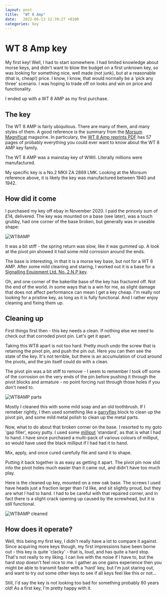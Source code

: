 ```yaml
---
layout: post
title:  "WT 8 Amp"
date:   2022-06-13 12:39:27 +0100
categories: key
---
```


# WT 8 Amp key

My first key! Well, I had to start somewhere. I had limited knowledge about morse keys, and didn't
want to blow the budget on a first unknown key, so was looking for something nice, well made (not
junk), but at a reasonable (that is, cheap!) price. I know, I know, that would normally be a
'pick any three' scenario. I was hoping to trade off on looks and win on price and functionality.

I ended up with a WT 8 AMP as my first purchase.

## The key

The WT 8 AMP is fairly ubiquitous. There are many of them, and many styles of them. A good reference
is the summary from the [Morsum Magnificat](http://www.n7cfo.com/tgph/Dwnlds/mm/mm.htm) magazine. In
particulary, the [WT 8 Amp reprints PDF](http://www.n7cfo.com/tgph/Dwnlds/mm/MMs/WT8A.pdf) has 57
pages of probably everything you could ever want to know about the WT 8 AMP key family.

The WT 8 AMP was a mainstay key of WWII. Literally millions were manufactured.

My specific key is a No.2 MKII ZA 2869 LMK. Looking at the Morsum reference above, it is likely the
key was manufactured between 1940 and 1942.

## How did it come

I purchased my key off ebay in November 2020. I paid the princely sum of £14, delivered. The key was
mounted on a base (see later), was a touch grubby, had one corner of the base broken, but generally
was in useable shape:

![WT8AMP]({{site.url}}/images/WT8_AMP.JPG)

It was a bit stiff - the spring return was slow, like it was gummed up. A look at the pivot pin
showed it had some mild corrosion around the ends.

The base is interesting, in that it is a morse key base, but not for a WT 8 AMP. After some mild
cleaning and staring, I worked out it is a base for a
[Signalling Equipment Ltd. No. 2.N.P key](https://www.morsekey.net/signalling-equipment-telegraph-key.html).

Oh, and one corner of the bakerlite base of the key has fractured off. Not the end of the world. In
some ways that is a win for me, as slight damage that does not affect performance can mean I get a key
cheap. I'm really not looking for a pristine key, as long as it is fully functional. And I rather
enjoy cleaning and fixing them up.

## Cleaning up

First things first then - this key needs a clean. If nothing else we need to check out that corroded
pivot pin. Let's get it apart.

Taking this WT8 apart is not too hard. Pretty much undo the screw that is retaining the pivot pin,
and push the pin out. Here you can then see the state of the key. It's not terrible, but there is an
accumulation of crud around the pivots, and the pin itself could do with a clean.

The pivot pin was a bit stiff to remove - I seem to remember I took off some of the corrosion on the
very ends of the pin before pushing it through the pivot blocks and armature - no point forcing rust
through those holes if you don't need to.

![WT8AMP parts]({{site.url}}/images/WT8AMP_parts.JPG)

Mostly I cleaned this with some mild soap and an old toothbrush. If I remeber rightly, I then used
something like a [garryflex](https://www.axminstertools.com/garryflex-abrasive-cleaning-block-ax20009)
block to clean up the pivot pin, and some mild metal polish to clean up the metal parts.

Now, what to do about that broken corner on the base. I resorted to my goto 'gap filler', epoxy putty.
I used some [milliput](https://www.milliput.com/) 'standard', as that is what I had to hand. I have
since purchased a multi-pack of various colours of milliput, so would have used the black milliput if
I had had it to hand.

Mix, apply, and once cured carefully file and sand it to shape.

Putting it back together is as easy as getting it apart. The pivot pin now slid into the pivot holes
much easier than it came out, and didn't have too much play.

Here is the cleaned up key, mounted on a new oak base. The screws I used have heads just a fraction
larger than I'd like, and sit slightly proud, but they are what I had to hand. I had to be careful
with that repaired corner, and in fact there is a slight crack opening up caused by the screwhead,
but it is still functional.

![WT8AMP cleaned]({{site.url}}/images/WT8AMP_cleaned.JPG)

## How does it operate?

Well, this being my first key, I didn't really have a lot to compare it against. Since acquiring more
keys though, my first impressions have been borne out - this key is quite 'clacky' - that is, loud,
and has quite a hard stop. That's not really to my liking. I can live with the noise if I have to,
but the hard stop doesn't feel nice to me. I gather as one gains experience then you might be able
to transmit faster with a 'hard' key, but I'm just staring out, and want to try out some other
keys to see if all keys feel like this or not...

Still, I'd say the key is not looking too bad for something probably 80 years old! As a first key,
I'm pretty happy with it.
